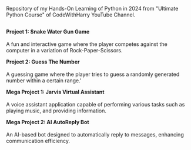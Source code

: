 Repository of my Hands-On Learning of Python in 2024 from "Ultimate Python Course" of CodeWithHarry YouTube Channel.

##
**Project 1: Snake Water Gun Game**  <br>  
A fun and interactive game where the player competes against the computer in a variation of Rock-Paper-Scissors.

**Project 2: Guess The Number**  <br>  
A guessing game where the player tries to guess a randomly generated number within a certain range.'

**Mega Project 1: Jarvis Virtual Assistant**  <br>  
A voice assistant application capable of performing various tasks such as playing music, and providing information.

**Mega Project 2: AI AutoReply Bot**  <br>  
An AI-based bot designed to automatically reply to messages, enhancing communication efficiency.
##
